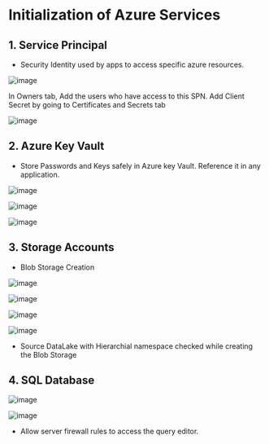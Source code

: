 # Initialization of Azure Services

## 1. Service Principal

- Security Identity used by apps to access specific azure resources.

![image](https://github.com/Subramanian-Thiagarajan/Azure_Flight_Analysis_Project/assets/96657323/0629eb49-9dae-40de-8682-2326e9d9d07b)

In Owners tab, Add the users who have access to this SPN. Add Client Secret by going to Certificates and Secrets tab

![image](https://github.com/Subramanian-Thiagarajan/Azure_Flight_Analysis_Project/assets/96657323/670d4921-b209-4c06-ad1c-60ab157fc9b1)

## 2. Azure Key Vault

- Store Passwords and Keys safely in Azure key Vault. Reference it in any application.

![image](https://github.com/Subramanian-Thiagarajan/Azure_Flight_Analysis_Project/assets/96657323/137b054d-8ebd-4620-89a3-65c4c31fcb81)

![image](https://github.com/Subramanian-Thiagarajan/Azure_Flight_Analysis_Project/assets/96657323/c0338719-e941-48d4-bdbe-8a5d570515ba)

![image](https://github.com/Subramanian-Thiagarajan/Azure_Flight_Analysis_Project/assets/96657323/05f0e088-3ce1-4f64-a365-f147bcb4332c)

## 3. Storage Accounts

- Blob Storage Creation

![image](https://github.com/Subramanian-Thiagarajan/Azure_Flight_Analysis_Project/assets/96657323/c323aef9-3827-4859-b023-f60463f63aee)

![image](https://github.com/Subramanian-Thiagarajan/Azure_Flight_Analysis_Project/assets/96657323/0ecb624c-91d4-4650-9761-81694407e549)

![image](https://github.com/Subramanian-Thiagarajan/Azure_Flight_Analysis_Project/assets/96657323/cc5f9834-9260-4574-8a69-847131818afc)

![image](https://github.com/Subramanian-Thiagarajan/Azure_Flight_Analysis_Project/assets/96657323/44c361db-ed36-4322-a30b-6683b567e7a9)

- Source DataLake with Hierarchial namespace checked while creating the Blob Storage

## 4. SQL Database

![image](https://github.com/Subramanian-Thiagarajan/Azure_Flight_Analysis_Project/assets/96657323/c4978c67-b16c-4b58-9788-88915746d9e8)

![image](https://github.com/Subramanian-Thiagarajan/Azure_Flight_Analysis_Project/assets/96657323/1bdb512b-9535-40f4-8aa3-15313180ea5a)

- Allow server firewall rules to access the query editor.


